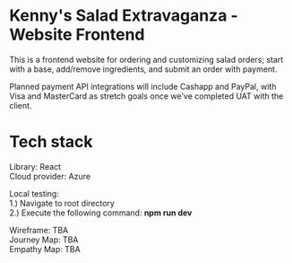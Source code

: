 # Kenny's Salad Extravaganza - Website Frontend

This is a frontend website for ordering and customizing salad orders; start with a base, add/remove ingredients, and submit an order with payment.<br>

Planned payment API integrations will include Cashapp and PayPal, with Visa and MasterCard as stretch goals once we've completed UAT with the client.<br>

# Tech stack
Library: React<br>
Cloud provider: Azure

Local testing:<br>
1.) Navigate to root directory<br>
2.) Execute the following command: <strong>npm run dev</strong><br>

Wireframe: TBA<br>
Journey Map:  TBA<br>
Empathy Map: TBA<br>

